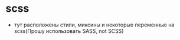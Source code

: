 # scss
 - тут расположены стили, миксины и некоторые переменные на scss(Прошу использовать SASS, not SCSS)